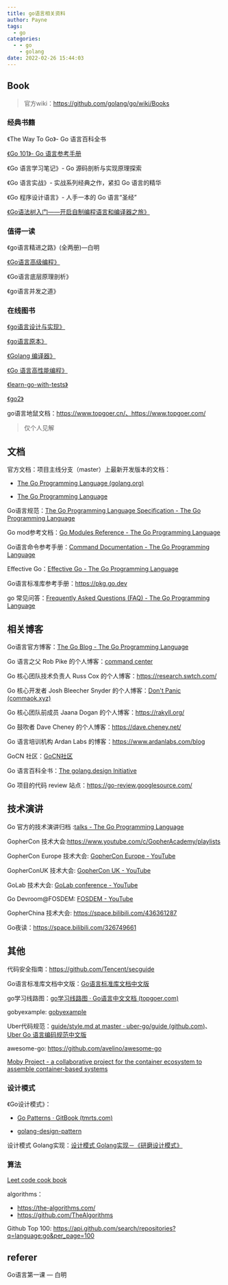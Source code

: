 ```yaml
---
title: go语言相关资料
author: Payne
tags:
  - go
categories:
  - - go
    - golang
date: 2022-02-26 15:44:03
---
```


## Book

> 官方wiki：https://github.com/golang/go/wiki/Books

### 经典书籍

《The Way To Go》- Go 语言百科全书

[《Go 101》- Go 语言参考手册](https://go101.org/article/101.html)

《Go 语言学习笔记》- Go 源码剖析与实现原理探索

《Go 语言实战》- 实战系列经典之作，紧扣 Go 语言的精华

《Go 程序设计语言》- 人手一本的 Go 语言“圣经”

[《Go语法树入门——开启自制编程语言和编译器之旅》](https://github.com/chai2010/go-ast-book)



### 值得一读

《go语言精进之路》(全两册)—白明

[《Go语言高级编程》](https://chai2010.cn/advanced-go-programming-book/) 

《Go语言底层原理剖析》

《go语言并发之道》

### 在线图书

[《go语言设计与实现》](https://draveness.me/golang/)

[《go语言原本》](https://golang.design/under-the-hood/)

[《Golang 编译器》](https://gocompiler.shizhz.me/)

[《Go 语言高性能编程》](https://geektutu.com/post/high-performance-go.html)

[《learn-go-with-tests》](https://quii.gitbook.io/learn-go-with-tests)

[《go2》](https://chai2010.cn/go2-book/)

go语言地鼠文档：https://www.topgoer.cn/、https://www.topgoer.com/

> 仅个人见解

## 文档

官方文档：项目主线分支（master）上最新开发版本的文档： 

- [The Go Programming Language (golang.org)](https://tip.golang.org/)

- [The Go Programming Language](https://go.dev/)

Go语言规范：[The Go Programming Language Specification - The Go Programming Language](https://go.dev/ref/spec)

Go mod参考文档：[Go Modules Reference - The Go Programming Language](https://go.dev/ref/mod)

Go语言命令参考手册：[Command Documentation - The Go Programming Language](https://go.dev/doc/cmd)

Effective Go：[Effective Go - The Go Programming Language](https://go.dev/doc/effective_go)

Go语言标准库参考手册：https://pkg.go.dev

go 常见问答：[Frequently Asked Questions (FAQ) - The Go Programming Language](https://go.dev/doc/faq)



## 相关博客

Go语言官方博客：[The Go Blog - The Go Programming Language](https://go.dev/blog/)

Go 语言之父 Rob Pike 的个人博客：[command center](https://commandcenter.blogspot.com/)

Go 核心团队技术负责人 Russ Cox 的个人博客：https://research.swtch.com/

Go 核心开发者 Josh Bleecher Snyder 的个人博客：[Don't Panic (commaok.xyz)](https://commaok.xyz/)

Go 核心团队前成员 Jaana Dogan 的个人博客：https://rakyll.org/

Go 鼓吹者 Dave Cheney 的个人博客：https://dave.cheney.net/

Go 语言培训机构 Ardan Labs 的博客：https://www.ardanlabs.com/blog

GoCN 社区：[GoCN社区](https://gocn.vip/)

Go 语言百科全书：[The golang.design Initiative](https://golang.design/)

Go 项目的代码 review 站点：https://go-review.googlesource.com/



## 技术演讲

Go 官方的技术演讲归档 :[talks - The Go Programming Language](https://go.dev/talks/)

GopherCon 技术大会:https://www.youtube.com/c/GopherAcademy/playlists

GopherCon Europe 技术大会: [GopherCon Europe - YouTube](https://www.youtube.com/c/GopherConEurope/playlists)

GopherConUK 技术大会: [GopherCon UK - YouTube](https://www.youtube.com/c/GopherConUK/playlists)

GoLab 技术大会: [GoLab conference - YouTube](https://www.youtube.com/channel/UCMEvzoHTIdZI7IM8LoRbLsQ/playlists)

Go Devroom@FOSDEM: [FOSDEM - YouTube](https://www.youtube.com/user/fosdemtalks/playlists)

GopherChina 技术大会: https://space.bilibili.com/436361287

Go夜读：https://space.bilibili.com/326749661



## 其他

代码安全指南：https://github.com/Tencent/secguide

Go语言标准库文档中文版：[Go语言标准库文档中文版](https://studygolang.com/pkgdoc)

go学习线路图：[go学习线路图 · Go语言中文文档 (topgoer.com)](https://www.topgoer.com/开源/go学习线路图.html)

gobyexample: [gobyexample](https://gobyexample.com/)

Uber代码规范：[guide/style.md at master · uber-go/guide (github.com)](https://github.com/uber-go/guide/blob/master/style.md)、[Uber Go 语言编码规范中文版](https://github.com/xxjwxc/uber_go_guide_cn)

awesome-go: https://github.com/avelino/awesome-go

[Moby Project - a collaborative project for the container ecosystem to assemble container-based systems](https://github.com/moby/moby)

### 设计模式

《Go设计模式》：

- [Go Patterns · GitBook (tmrts.com)](http://tmrts.com/go-patterns/)

- [golang-design-pattern](https://www.topgoer.cn/docs/golang-design-pattern)

设计模式 Golang实现：[设计模式 Golang实现－《研磨设计模式》](https://github.com/senghoo/golang-design-pattern)

### 算法

[Leet code cook book](https://books.halfrost.com/leetcode/)

algorithms：

- https://the-algorithms.com/
- https://github.com/TheAlgorithms



Github Top 100:  https://api.github.com/search/repositories?q=language:go&per_page=100





## referer

Go语言第一课 — 白明
